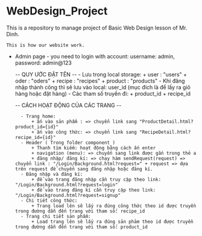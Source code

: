 # WebDesign_Project
This is a repository to manage project of Basic Web Design lesson of Mr. Dinh.

    This is how our website work.
- Admin page - you need to login with account: username: admin, password: admin@123

    -- QUY ƯỚC ĐẶT TÊN --
        - Lưu trong local storage: 
            + user : "users"
            + oder : "oders"
            + recipe : "recipes"
            + product : "products"
        - Khi đăng nhập thành công thì sẽ lưu vào local: user_id (mục đích là để lấy ra giỏ hàng hoặc đặt hàng)
        - Các tham số truyền đi: 
            + product_id
            + recipe_id

    -- CÁCH HOẠT ĐỘNG CỦA CÁC TRANG --

        - Trang home: 
            + ấn vào sản phẩm : => chuyển link sang "ProductDetail.html?product_id={id}"
            + ấn vào công thức: => chuyển link sang "RecipeDetail.html?recipe_id={id}"
        - Header ( Trong folder component )
            + Thanh tìm kiếm: hoạt động bằng cách ấn enter
            + navigation (menu): => chuyển sang link được gắn trong thẻ a
            + đăng nhập/ đăng kí: => chạy hàm sendRequest(request) => chuyển link : "/Login/Background.html?request=" + request => dựa trên request để chuyển sang đăng nhập hoặc đăng kí.
        - Đăng nhập và đăng kí:
            + để vào trang đăng nhập cần truy cập theo link: "/Login/Background.html?request=login"
            + để vào trang đăng kí cần truy cập theo link: "/Login/Background.html?request=signup"
        - Chi tiết công thức: 
            + Trang load lên sẽ lấy ra đúng công thức theo id được truyền trong đường dẫn đến trang với tham số: recipe_id
        - Trang chi tiết sản phẩm:
            + Load trang lên sẽ lấy ra đúng sản phảm theo id được truyền trong đường dẫn đến trang với tham số: product_id